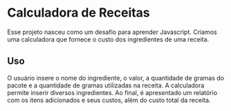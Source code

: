  # Calculadora de Receitas
 Esse projeto nasceu como um desafio para aprender Javascript.
 Criamos uma calculadora que fornece o custo dos ingredientes de uma receita. 
 
 ## Uso
 O usuário insere o nome do ingrediente, o valor, a quantidade de gramas do pacote e a quantidade de gramas utilizadas na receita.
 A calculadora permite inserir diversos ingredientes.
 Ao final, é apresentado um relatório com os itens adicionados e seus custos, além do custo total da receita.
